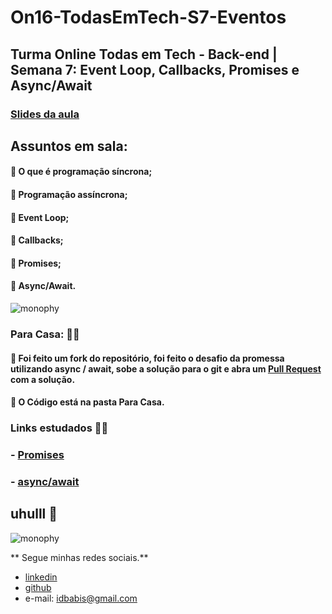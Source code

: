 
# On16-TodasEmTech-S7-Eventos

## Turma Online Todas em Tech - Back-end | Semana 7: Event Loop, Callbacks, Promises e Async/Await


### [Slides da aula](https://docs.google.com/presentation/d/1hik5KVEutK7ec1MHRnNEDy5NikDGC8GP/edit?usp=sharing&ouid=103451384479324478678&rtpof=true&sd=true)

## Assuntos em sala: 

#### 📝 O que é programação síncrona;
#### 📝 Programação assíncrona;
#### 📝 Event Loop;
#### 📝 Callbacks;
#### 📝 Promises;
#### 📝 Async/Await.


  
![monophy](https://media.giphy.com/media/TRUJ0BJOxOmru/giphy.gif)

### Para Casa: 👩‍💻 

#### 📝 Foi feito um fork do repositório, foi feito o desafio da promessa utilizando async / await, sobe a solução para o git e abra um [Pull Request](https://github.com/grupy-sp/encontros/wiki/Como-sincronizar-o-seu-Fork-com-o-repo-principal) com a solução. 
#### 📝 O Código está na pasta Para Casa.
#### 


### Links  estudados 👩‍💻
### - [Promises](https://medium.com/trainingcenter/entendendo-promises-de-uma-vez-por-todas-32442ec725c2)

### -  [async/await](https://medium.com/balta-io/nodejs-async-await-21ca3636252a)


## uhulll 🥰


![monophy](https://user-images.githubusercontent.com/66445871/132948479-b243916d-9fbf-4f84-aec2-07e21374f8e7.gif)


 ** Segue minhas redes sociais.**
- [linkedin](https://www.linkedin.com/in/b%C3%A1rbara-gon%C3%A7alves-211b5691/)
- [github](https://github.com/idbabis) 
- e-mail: idbabis@gmail.com

